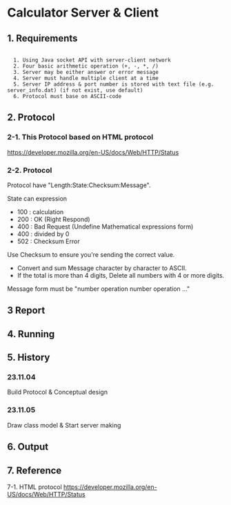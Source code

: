 # Calculator Server & Client

## 1. Requirements
<pre><code>
  1. Using Java socket API with server-client network
  2. Four basic arithmetic operation (+, -, *, /)
  3. Server may be either answer or error message
  4. Server must handle multiple client at a time
  5. Server IP address & port number is stored with text file (e.g. server_info.dat) (if not exist, use default)
  6. Protocol must base on ASCII-code
</code></pre>
  

## 2. Protocol
### 2-1. This Protocol based on HTML protocol 

<https://developer.mozilla.org/en-US/docs/Web/HTTP/Status>


### 2-2. Protocol

Protocol have "Length:State:Checksum:Message".

State can expression
- 100 : calculation
- 200 : OK (Right Respond)
- 400 : Bad Request (Undefine Mathematical expressions form)
- 400 : divided by 0
- 502 : Checksum Error

Use Checksum to ensure you're sending the correct value.
- Convert and sum Message character by character to ASCII.
- If the total is more than 4 digits, Delete all numbers with 4 or more digits.

Message form must be "number operation number operation ..."


## 3 Report


## 4. Running


## 5. History
### 23.11.04


Build Protocol & Conceptual design


### 23.11.05

Draw class model & Start server making


## 6. Output


## 7. Reference
7-1. HTML protocol <https://developer.mozilla.org/en-US/docs/Web/HTTP/Status>
